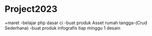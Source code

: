 # Project2023
+maret
-belajar php dasar ci
-buat produk Asset rumah tangga-(Crud Sederhana)
-buat produk infografis tiap minggu 1 desain

